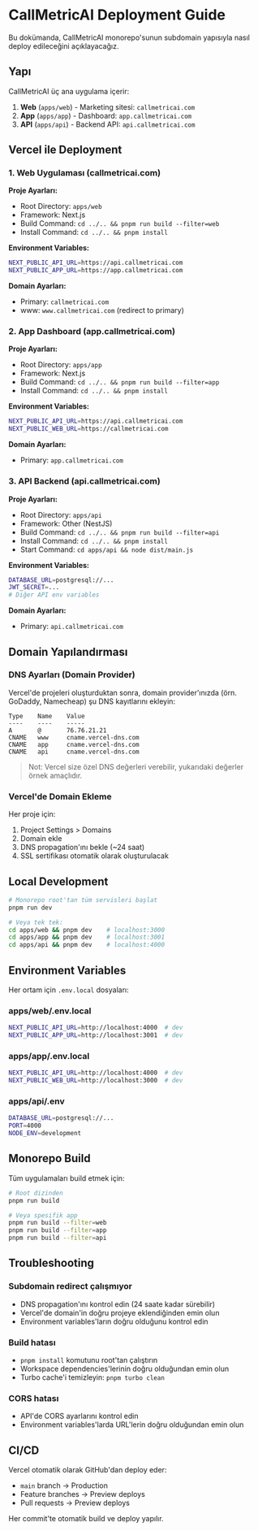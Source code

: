 # CallMetricAI Deployment Guide

Bu dokümanda, CallMetricAI monorepo'sunun subdomain yapısıyla nasıl deploy edileceğini açıklayacağız.

## Yapı

CallMetricAI üç ana uygulama içerir:

1. **Web** (`apps/web`) - Marketing sitesi: `callmetricai.com`
2. **App** (`apps/app`) - Dashboard: `app.callmetricai.com`
3. **API** (`apps/api`) - Backend API: `api.callmetricai.com`

## Vercel ile Deployment

### 1. Web Uygulaması (callmetricai.com)

**Proje Ayarları:**
- Root Directory: `apps/web`
- Framework: Next.js
- Build Command: `cd ../.. && pnpm run build --filter=web`
- Install Command: `cd ../.. && pnpm install`

**Environment Variables:**
```bash
NEXT_PUBLIC_API_URL=https://api.callmetricai.com
NEXT_PUBLIC_APP_URL=https://app.callmetricai.com
```

**Domain Ayarları:**
- Primary: `callmetricai.com`
- www: `www.callmetricai.com` (redirect to primary)

### 2. App Dashboard (app.callmetricai.com)

**Proje Ayarları:**
- Root Directory: `apps/app`
- Framework: Next.js
- Build Command: `cd ../.. && pnpm run build --filter=app`
- Install Command: `cd ../.. && pnpm install`

**Environment Variables:**
```bash
NEXT_PUBLIC_API_URL=https://api.callmetricai.com
NEXT_PUBLIC_WEB_URL=https://callmetricai.com
```

**Domain Ayarları:**
- Primary: `app.callmetricai.com`

### 3. API Backend (api.callmetricai.com)

**Proje Ayarları:**
- Root Directory: `apps/api`
- Framework: Other (NestJS)
- Build Command: `cd ../.. && pnpm run build --filter=api`
- Install Command: `cd ../.. && pnpm install`
- Start Command: `cd apps/api && node dist/main.js`

**Environment Variables:**
```bash
DATABASE_URL=postgresql://...
JWT_SECRET=...
# Diğer API env variables
```

**Domain Ayarları:**
- Primary: `api.callmetricai.com`

## Domain Yapılandırması

### DNS Ayarları (Domain Provider)

Vercel'de projeleri oluşturduktan sonra, domain provider'ınızda (örn. GoDaddy, Namecheap) şu DNS kayıtlarını ekleyin:

```
Type    Name    Value
----    ----    -----
A       @       76.76.21.21
CNAME   www     cname.vercel-dns.com
CNAME   app     cname.vercel-dns.com
CNAME   api     cname.vercel-dns.com
```

> Not: Vercel size özel DNS değerleri verebilir, yukarıdaki değerler örnek amaçlıdır.

### Vercel'de Domain Ekleme

Her proje için:

1. Project Settings > Domains
2. Domain ekle
3. DNS propagation'ını bekle (~24 saat)
4. SSL sertifikası otomatik olarak oluşturulacak

## Local Development

```bash
# Monorepo root'tan tüm servisleri başlat
pnpm run dev

# Veya tek tek:
cd apps/web && pnpm dev    # localhost:3000
cd apps/app && pnpm dev    # localhost:3001
cd apps/api && pnpm dev    # localhost:4000
```

## Environment Variables

Her ortam için `.env.local` dosyaları:

### apps/web/.env.local
```bash
NEXT_PUBLIC_API_URL=http://localhost:4000  # dev
NEXT_PUBLIC_APP_URL=http://localhost:3001  # dev
```

### apps/app/.env.local
```bash
NEXT_PUBLIC_API_URL=http://localhost:4000  # dev
NEXT_PUBLIC_WEB_URL=http://localhost:3000  # dev
```

### apps/api/.env
```bash
DATABASE_URL=postgresql://...
PORT=4000
NODE_ENV=development
```

## Monorepo Build

Tüm uygulamaları build etmek için:

```bash
# Root dizinden
pnpm run build

# Veya spesifik app
pnpm run build --filter=web
pnpm run build --filter=app
pnpm run build --filter=api
```

## Troubleshooting

### Subdomain redirect çalışmıyor
- DNS propagation'ını kontrol edin (24 saate kadar sürebilir)
- Vercel'de domain'in doğru projeye eklendiğinden emin olun
- Environment variables'ların doğru olduğunu kontrol edin

### Build hatası
- `pnpm install` komutunu root'tan çalıştırın
- Workspace dependencies'lerinin doğru olduğundan emin olun
- Turbo cache'i temizleyin: `pnpm turbo clean`

### CORS hatası
- API'de CORS ayarlarını kontrol edin
- Environment variables'larda URL'lerin doğru olduğundan emin olun

## CI/CD

Vercel otomatik olarak GitHub'dan deploy eder:

- `main` branch → Production
- Feature branches → Preview deploys
- Pull requests → Preview deploys

Her commit'te otomatik build ve deploy yapılır.

